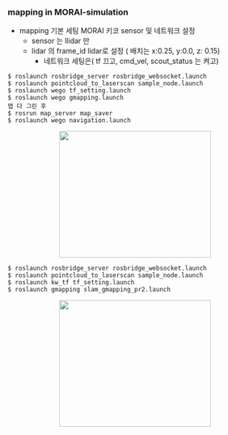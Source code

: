 ### mapping in MORAI-simulation
- mapping 기본 세팅
  MORAI 키코 sensor 및 네트워크 설정
	- sensor 는 llidar 만
  - lidar 의  frame_id lidar로 설정 ( 배치는 x:0.25, y:0.0, z: 0.15)
	- 네트워크 세팅은( tf 끄고, cmd_vel, scout_status 는 켜고)
 ``` Linux
$ roslaunch rosbridge_server rosbridge_websocket.launch
$ roslaunch pointcloud_to_laserscan sample_node.launch
$ roslaunch wego tf_setting.launch
$ roslaunch wego gmapping.launch
맵 다 그린 후
$ rosrun map_server map_saver
$ roslaunch wego navigation.launch
```
  
<p align="center">
<img src ="https://github.com/skkim4/MORAI-projects/assets/128979311/c98ccd26-d902-4262-81a3-1cca6eaee6d0" width="300" height="250" >
</p>

```Linux
$ roslaunch rosbridge_server rosbridge_websocket.launch
$ roslaunch pointcloud_to_laserscan sample_node.launch
$ roslaunch kw_tf tf_setting.launch
$ roslaunch gmapping slam_gmapping_pr2.launch
```
<p align="center">
<img src ="https://github.com/skkim4/MORAI-projects/assets/128979311/c98ccd26-d902-4262-81a3-1cca6eaee6d0" width="300" height="250" >
</p>

